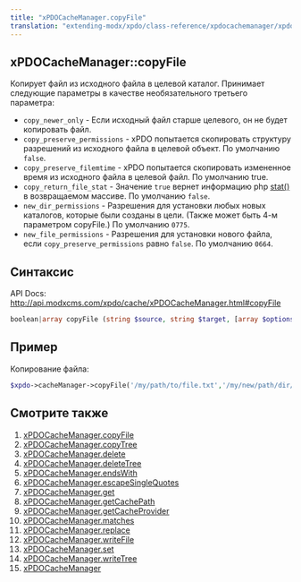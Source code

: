 ```yaml
---
title: "xPDOCacheManager.copyFile"
translation: "extending-modx/xpdo/class-reference/xpdocachemanager/xpdocachemanager.copyfile"
---
```


## xPDOCacheManager::copyFile

Копирует файл из исходного файла в целевой каталог. Принимает следующие параметры в качестве необязательного третьего параметра:

-   `copy_newer_only` - Если исходный файл старше целевого, он не будет копировать файл.
-   `copy_preserve_permissions` - xPDO попытается скопировать структуру разрешений из исходного файла в целевой объект. По умолчанию `false`.
-   `copy_preserve_filemtime` - xPDO попытается скопировать измененное время из исходного файла в целевой файл. По умолчанию true.
-   `copy_return_file_stat` - Значение `true` вернет информацию php [stat()](http://www.php.net/stat) в возвращаемом массиве. По умолчанию `false`.
-   `new_dir_permissions` - Разрешения для установки любых новых каталогов, которые были созданы в цели. (Также может быть 4-м параметром copyFile.) По умолчанию `0775`.
-   `new_file_permissions` - Разрешения для установки нового файла, если `copy_preserve_permissions` равно `false`. По умолчанию `0664`.

## Синтаксис

API Docs: <http://api.modxcms.com/xpdo/cache/xPDOCacheManager.html#copyFile>

```php
boolean|array copyFile (string $source, string $target, [array $options = array()])
```

## Пример

Копирование файла:

```php
$xpdo->cacheManager->copyFile('/my/path/to/file.txt','/my/new/path/dir/');
```

## Смотрите также

1. [xPDOCacheManager.copyFile](extending-modx/xpdo/class-reference/xpdocachemanager/xpdocachemanager.copyfile)
2. [xPDOCacheManager.copyTree](extending-modx/xpdo/class-reference/xpdocachemanager/xpdocachemanager.copytree)
3. [xPDOCacheManager.delete](extending-modx/xpdo/class-reference/xpdocachemanager/xpdocachemanager.delete)
4. [xPDOCacheManager.deleteTree](extending-modx/xpdo/class-reference/xpdocachemanager/xpdocachemanager.deletetree)
5. [xPDOCacheManager.endsWith](extending-modx/xpdo/class-reference/xpdocachemanager/xpdocachemanager.endswith)
6. [xPDOCacheManager.escapeSingleQuotes](extending-modx/xpdo/class-reference/xpdocachemanager/xpdocachemanager.escapesinglequotes)
7. [xPDOCacheManager.get](extending-modx/xpdo/class-reference/xpdocachemanager/xpdocachemanager.get)
8. [xPDOCacheManager.getCachePath](extending-modx/xpdo/class-reference/xpdocachemanager/xpdocachemanager.getcachepath)
9. [xPDOCacheManager.getCacheProvider](extending-modx/xpdo/class-reference/xpdocachemanager/xpdocachemanager.getcacheprovider)
10. [xPDOCacheManager.matches](extending-modx/xpdo/class-reference/xpdocachemanager/xpdocachemanager.matches)
11. [xPDOCacheManager.replace](extending-modx/xpdo/class-reference/xpdocachemanager/xpdocachemanager.replace)
12. [xPDOCacheManager.writeFile](extending-modx/xpdo/class-reference/xpdocachemanager/xpdocachemanager.writefile)
13. [xPDOCacheManager.set](extending-modx/xpdo/class-reference/xpdocachemanager/xpdocachemanager.set)
14. [xPDOCacheManager.writeTree](extending-modx/xpdo/class-reference/xpdocachemanager/xpdocachemanager.writetree)
15. [xPDOCacheManager](extending-modx/xpdo/class-reference/xpdocachemanager "xPDOCacheManager")
